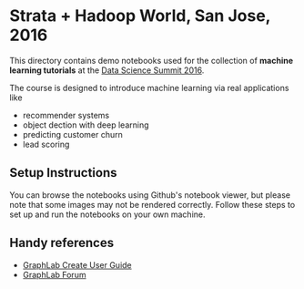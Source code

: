 # Strata + Hadoop World, San Jose, 2016

This directory contains demo notebooks used for the collection of **machine
learning tutorials** at the [Data Science Summit 2016](http://conf.dato.com/2016/us/). 

The course is designed to introduce machine learning via real applications like 
- recommender systems
- object dection with deep learning
- predicting customer churn
- lead scoring 

## Setup Instructions

You can browse the notebooks using Github's notebook viewer, but please note
that some images may not be rendered correctly. Follow these steps to set up
and run the notebooks on your own machine.

## Handy references

- [GraphLab Create User Guide](http://dato.com/learn/userguide)
- [GraphLab Forum](http://forum.dato.com/categories/graphlab-create)
